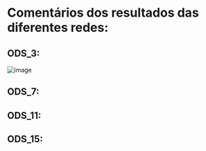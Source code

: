# Comentários dos resultados das diferentes redes:

## ODS_3:
![image](https://github.com/user-attachments/assets/4f5b7ea8-c7fb-467d-9a73-2c94cf9b0eec)

## ODS_7:

## ODS_11:

## ODS_15:
